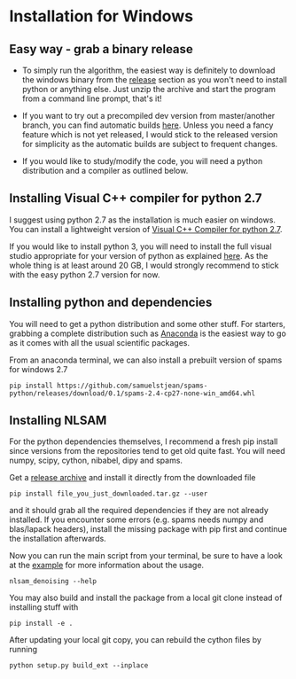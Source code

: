 # Installation for Windows

## Easy way - grab a binary release

+ To simply run the algorithm, the easiest way is definitely to download the windows binary from the [release](https://github.com/samuelstjean/nlsam/releases) section as you won't need to install python or anything else.
Just unzip the archive and start the program from a command line prompt, that's it!

+ If you want to try out a precompiled dev version from master/another branch, you can find automatic builds [here](https://ci.appveyor.com/project/samuelstjean/nlsam/build/artifacts).
Unless you need a fancy feature which is not yet released, I would stick to the released version for simplicity as the automatic builds are subject to frequent changes.

+ If you would like to study/modify the code, you will need a python distribution and a compiler as outlined below.

## Installing Visual C++ compiler for python 2.7

I suggest using python 2.7 as the installation is much easier on windows. You can install a lightweight version of [Visual C++ Compiler for python 2.7](https://www.microsoft.com/en-us/download/details.aspx?id=44266).

If you would like to install python 3, you will need to install the full visual studio appropriate for your version of python as explained [here](https://wiki.python.org/moin/WindowsCompilers).
As the whole thing is at least around 20 GB, I would strongly recommend to stick with the easy python 2.7 version for now.

## Installing python and dependencies

You will need to get a python distribution and some other stuff.
For starters, grabbing a complete distribution such as [Anaconda](https://www.continuum.io/downloads#_windows) is the easiest way to go as it comes with all the usual scientific packages.

From an anaconda terminal, we can also install a prebuilt version of spams for windows 2.7

```shell
pip install https://github.com/samuelstjean/spams-python/releases/download/0.1/spams-2.4-cp27-none-win_amd64.whl
```

## Installing NLSAM

For the python dependencies themselves, I recommend a fresh pip install since versions from the repositories tend to get old quite fast.
You will need numpy, scipy, cython, nibabel, dipy and spams.

Get a [release archive](https://github.com/samuelstjean/nlsam/releases) and install it directly from the downloaded file

```shell
pip install file_you_just_downloaded.tar.gz --user
```

and it should grab all the required dependencies if they are not already installed.
If you encounter some errors (e.g. spams needs numpy and blas/lapack headers), install the missing package with pip first and continue the installation afterwards.

Now you can run the main script from your terminal, be sure to have a look at the [example](https://github.com/samuelstjean/nlsam/tree/master/example) for more information about the usage.

```shell
nlsam_denoising --help
```

You may also build and install the package from a local git clone instead of installing stuff with

```shell
pip install -e .
```

After updating your local git copy, you can rebuild the cython files by running

```shell
python setup.py build_ext --inplace
```
